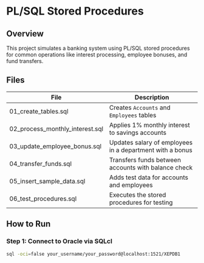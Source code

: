# PL/SQL Stored Procedures

## Overview
This project simulates a banking system using PL/SQL stored procedures for common operations like interest processing, employee bonuses, and fund transfers.

## Files
| File | Description |
|------|-------------|
| 01_create_tables.sql | Creates `Accounts` and `Employees` tables |
| 02_process_monthly_interest.sql | Applies 1% monthly interest to savings accounts |
| 03_update_employee_bonus.sql | Updates salary of employees in a department with a bonus |
| 04_transfer_funds.sql | Transfers funds between accounts with balance check |
| 05_insert_sample_data.sql | Adds test data for accounts and employees |
| 06_test_procedures.sql | Executes the stored procedures for testing |

## How to Run

### Step 1: Connect to Oracle via SQLcl
```bash
sql -oci=false your_username/your_password@localhost:1521/XEPDB1
